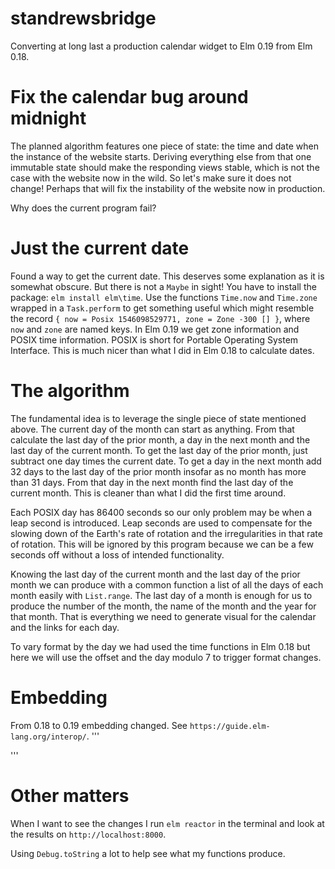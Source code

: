 # standrewsbridge
Converting at long last a production calendar widget to Elm 0.19 from Elm 0.18.
# Fix the calendar bug around midnight
The planned algorithm features one piece of state: the time and date when the instance of the website starts. Deriving everything else from that one immutable state should make the responding views stable, which is not the case with the website now in the wild. So let's make sure it does not change! Perhaps that will fix the instability of the website now in production. 

Why does the current program fail?
# Just the current date
Found a way to get the current date. This deserves some explanation as it is somewhat obscure. But there is not a `Maybe` in sight! You have to install the package: `elm install elm\time`. Use the functions `Time.now` and `Time.zone` wrapped in a `Task.perform` to get something useful which might resemble the record `{ now = Posix 1546098529771, zone = Zone -300 [] }`, where `now` and `zone` are named keys. In Elm 0.19 we get zone information and POSIX time information. POSIX is short for Portable Operating System Interface. This is much nicer than what I did in Elm 0.18 to calculate dates.
# The algorithm
The fundamental idea is to leverage the single piece of state mentioned above. The current day of the month can start as anything. From that calculate the last day of the prior month, a day in the next month and the last day of the current month. To get the last day of the prior month, just subtract one day times the current date. To get a day in the next month add 32 days to the last day of the prior month insofar as no month has more than 31 days.  From that day in the next month find the last day of the current month. This is cleaner than what I did the first time around.

Each POSIX day has 86400 seconds so our only problem may be when a leap second is introduced. Leap seconds are used to compensate for the slowing down of the Earth's rate of rotation and the irregularities in that rate of rotation. This will be ignored by this program because we can be a few seconds off without a loss of intended functionality.

Knowing the last day of the current month and the last day of the prior month we can produce with a common function a list of all the days of each month easily with `List.range`. The last day of a month is enough for us to produce the number of the month, the name of the month and the year for that month. That is everything we need to generate visual for the calendar and the links for each day.

To vary format by the day we had used the time functions in Elm 0.18 but here we will use the offset and the day modulo 7 to trigger format changes.
# Embedding
From 0.18 to 0.19 embedding changed. See `https://guide.elm-lang.org/interop/`.
'''
            <!-- elm-lang -->
            <div id="newstandrewscalendar19" style="display:grid"></div>
            <script type="text/javascript" src="js/newstandrewscalendar19.js"></script>
            <script>
            var app = Elm.Main.init({
                node: document.getElementById('newstandrewscalendar19')
            });
            </script>
'''
# Other matters
When I want to see the changes I run `elm reactor` in the terminal and look at the results on `http://localhost:8000`.

Using `Debug.toString` a lot to help see what my functions produce.



